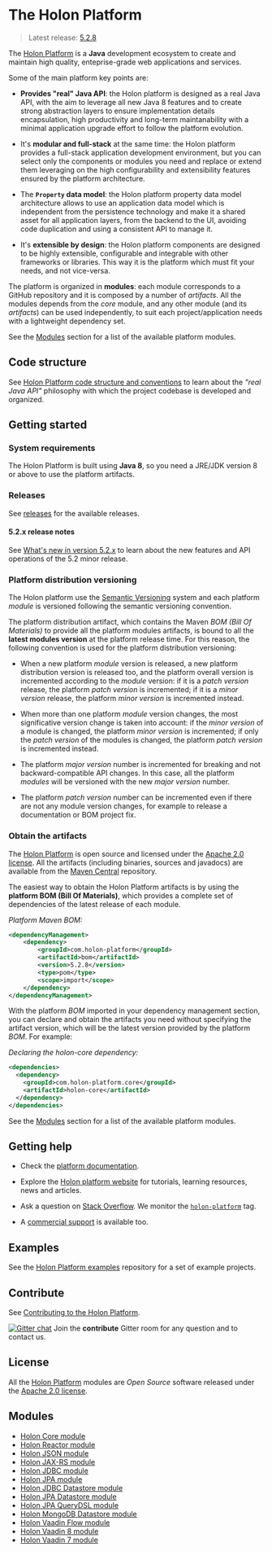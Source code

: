 # The Holon Platform

> Latest release: [5.2.8](#obtain-the-artifacts)

The [Holon Platform](https://holon-platform.com) is a __Java__ development ecosystem to create and maintain high quality, enteprise-grade web applications and services.

Some of the main platform key points are:

* __Provides "real" Java API__: the Holon platform is designed as a real Java API, with the aim to leverage all new Java 8 features and to create strong abstraction layers to ensure implementation details encapsulation, high productivity and long-term maintanability with a minimal application upgrade effort to follow the platform evolution.

* It's __modular and full-stack__ at the same time: the Holon platform provides a full-stack application development environment, but you can select only the components or modules you need and replace or extend them leveraging on the high configurability and extensibility features ensured by the platform architecture.

* The __`Property` data model__: the Holon platform property data model architecture allows to use an application data model which is independent from the persistence technology and make it a shared asset for all application layers, from the backend to the UI, avoiding code duplication and using a consistent API to manage it.

* It's __extensible by design__: the Holon platform components are designed to be highly extensible, configurable and integrable with other frameworks or libraries. This way it is the platform which must fit your needs, and not vice-versa.

The platform is organized in __modules__: each module corresponds to a GitHub repository and it is composed by a number of _artifacts_. All the modules depends from the _core_ module, and any other module (and its _artifacts_) can be used independently, to suit each project/application needs with a lightweight dependency set.

See the [Modules](#modules) section for a list of the available platform modules.

## Code structure

See [Holon Platform code structure and conventions](CODING.md) to learn about the _"real Java API"_ philosophy with which the project codebase is developed and organized.

## Getting started

### System requirements

The Holon Platform is built using __Java 8__, so you need a JRE/JDK version 8 or above to use the platform artifacts.

### Releases

See [releases](https://github.com/holon-platform/platform/releases) for the available releases.

#### 5.2.x release notes

See [What's new in version 5.2.x](https://docs.holon-platform.com/current/reference/#WhatsNew52x) to learn about the new features and API operations of the 5.2 minor release.

### Platform distribution versioning

The Holon platform use the [Semantic Versioning](http://semver.org) system and each platform _module_ is versioned following the semantic versioning convention.

The platform distribution artifact, which contains the Maven _BOM (Bill Of Materials)_ to provide all the platform modules artifacts, is bound to all the __latest modules version__ at the platform release time. For this reason, the following convention is used for the platform distribution versioning:

* When a new platform _module_ version is released, a new platform distribution version is released too, and the platform overall version is incremented according to the _module_ version: if it is a _patch version_ release, the platform _patch version_ is incremented; if it is a _minor version_ release, the platform _minor version_ is incremented instead.

* When more than one platform _module_ version changes, the most significative version change is taken into account: if the _minor version_ of a module is changed, the platform _minor version_ is incremented; if only the _patch version_ of the modules is changed, the platform _patch version_ is incremented instead.

* The platform _major version_ number is incremented for breaking and not backward-compatible API changes. In this case, all the platform _modules_ will be versioned with the new  _major version_ number.

* The platform _patch version_ number can be incremented even if there are not any module version changes, for example to release a documentation or BOM project fix.

### Obtain the artifacts

The [Holon Platform](https://holon-platform.com) is open source and licensed under the [Apache 2.0 license](LICENSE.md). All the artifacts (including binaries, sources and javadocs) are available from the [Maven Central](https://mvnrepository.com/repos/central) repository.

The easiest way to obtain the Holon Platform artifacts is by using the __platform BOM (Bill Of Materials)__, which provides a complete set of dependencies of the latest release of each module.

_Platform Maven BOM:_
```xml
<dependencyManagement>
    <dependency>
        <groupId>com.holon-platform</groupId>
        <artifactId>bom</artifactId>
        <version>5.2.8</version>
        <type>pom</type>
        <scope>import</scope>
    </dependency>
</dependencyManagement>
```

With the platform _BOM_ imported in your dependency management section, you can declare and obtain the artifacts you need without specifying the artifact version, which will be the latest version provided by the platform _BOM_. For example:

_Declaring the holon-core dependency:_
```xml
<dependencies>
  <dependency>
    <groupId>com.holon-platform.core</groupId>
    <artifactId>holon-core</artifactId>
  </dependency>
</dependencies>
```

See the [Modules](#modules) section for a list of the available platform modules.

## Getting help

* Check the [platform documentation](https://docs.holon-platform.com/current/reference).

* Explore the [Holon platform website](https://holon-platform.com) for tutorials, learning resources, news and articles.

* Ask a question on [Stack Overflow](http://stackoverflow.com). We monitor the [`holon-platform`](http://stackoverflow.com/tags/holon-platform) tag.

* A [commercial support](https://holon-platform.com/services) is available too.

## Examples

See the [Holon Platform examples](https://github.com/holon-platform/holon-examples) repository for a set of example projects.

## Contribute

See [Contributing to the Holon Platform](https://github.com/holon-platform/platform/blob/master/CONTRIBUTING.md).

[![Gitter chat](https://badges.gitter.im/Join%20Chat.svg)](https://gitter.im/holon-platform/contribute?utm_source=share-link&utm_medium=link&utm_campaign=share-link) 
Join the __contribute__ Gitter room for any question and to contact us.

## License

All the [Holon Platform](https://holon-platform.com) modules are _Open Source_ software released under the [Apache 2.0 license](LICENSE).

## Modules

* [Holon Core module](https://github.com/holon-platform/holon-core)
* [Holon Reactor module](https://github.com/holon-platform/holon-reactor)
* [Holon JSON module](https://github.com/holon-platform/holon-json)
* [Holon JAX-RS module](https://github.com/holon-platform/holon-jaxrs)
* [Holon JDBC module](https://github.com/holon-platform/holon-jdbc)
* [Holon JPA module](https://github.com/holon-platform/holon-jpa)
* [Holon JDBC Datastore module](https://github.com/holon-platform/holon-datastore-jdbc)
* [Holon JPA Datastore module](https://github.com/holon-platform/holon-datastore-jpa)
* [Holon JPA QueryDSL module](https://github.com/holon-platform/holon-datastore-jpa-querydsl)
* [Holon MongoDB Datastore module](https://github.com/holon-platform/holon-datastore-mongo)
* [Holon Vaadin Flow module](https://github.com/holon-platform/holon-vaadin-flow)
* [Holon Vaadin 8 module](https://github.com/holon-platform/holon-vaadin)
* [Holon Vaadin 7 module](https://github.com/holon-platform/holon-vaadin7)
